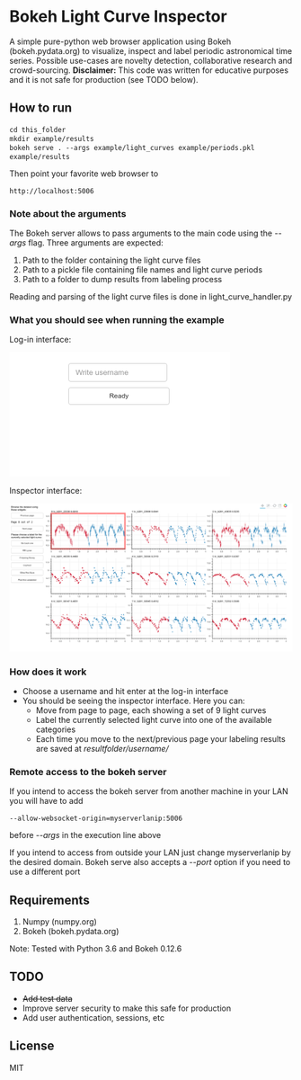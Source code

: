 # Bokeh Light Curve Inspector

A simple pure-python web browser application using Bokeh (bokeh.pydata.org) to visualize, inspect and label periodic astronomical time series. Possible use-cases are novelty detection, collaborative research and crowd-sourcing. **Disclaimer:** This code was written for educative purposes and it is not safe for production (see TODO below).

## How to run

    cd this_folder
    mkdir example/results
    bokeh serve . --args example/light_curves example/periods.pkl example/results

Then point your favorite web browser to

    http://localhost:5006

### Note about the arguments

The Bokeh server allows to pass arguments to the main code using the *--args* flag. Three arguments are expected:
1. Path to the folder containing the light curve files
2. Path to a pickle file containing file names and light curve periods
3. Path to a folder to dump results from labeling process

Reading and parsing of the light curve files is done in light\_curve\_handler.py

### What you should see when running the example

Log-in interface:

![Log-in interface](/example/capture1.png?raw=true "Log-in interface")

Inspector interface:

![Inspector interface](/example/capture2.png?raw=true "Inspector interface")

### How does it work

* Choose a username and hit enter at the log-in interface
* You should be seeing the inspector interface. Here you can:
    * Move from page to page, each showing a set of 9 light curves
    * Label the currently selected light curve into one of the available categories
    * Each time you move to the next/previous page your labeling results are saved at *resultfolder/username/*

### Remote access to the bokeh server

If you intend to access the bokeh server from another machine in your LAN you will have to add

	--allow-websocket-origin=myserverlanip:5006

before *--args* in the execution line above

If you intend to access from outside your LAN just change myserverlanip by the desired domain. Bokeh serve also accepts a *--port* option if you need to use a different port

## Requirements

1. Numpy (numpy.org)
2. Bokeh (bokeh.pydata.org)

Note: Tested with Python 3.6 and Bokeh 0.12.6

## TODO

* ~~Add test data~~
* Improve server security to make this safe for production
* Add user authentication, sessions, etc

## License

MIT


